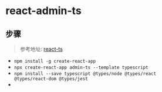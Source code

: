 # react-admin-ts

## 步骤
> 参考地址: [react-ts](https://create-react-app.dev/docs/adding-typescript/)
- `npm install -g create-react-app`
- `npx create-react-app admin-ts --template typescript`
- `npm install --save typescript @types/node @types/react @types/react-dom @types/jest`
- 